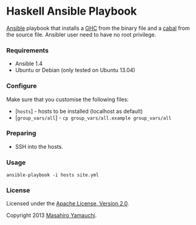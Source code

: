 Haskell Ansible Playbook
========================

[Ansible](http://www.ansibleworks.com/) playbook that installs a [GHC](http://www.haskell.org/ghc/) from the binary file and a [cabal](http://www.haskell.org/cabal/) from the source file.
Ansibler user need to have no root privilege.

### Requirements

- Ansible 1.4
- Ubuntu or Debian (only tested on Ubuntu 13.04)

### Configure

Make sure that you customise the following files:

- [`hosts`] - hosts to be installed (localhost as default)
- [`group_vars/all`] - `cp group_vars/all.example group_vars/all`

### Preparing

- SSH into the hosts.

### Usage

`ansible-playbook -i hosts site.yml`

### License

Licensed under the [Apache License, Version 2.0](http://www.apache.org/licenses/LICENSE-2.0).

Copyright 2013 [Masahiro Yamauchi](mailto:sgt.yamauchi@gmail.com).
